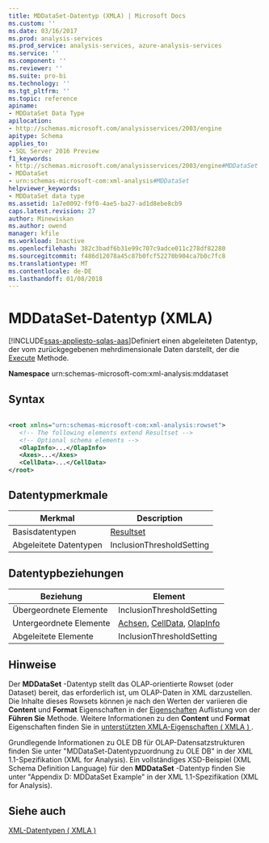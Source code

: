 ```yaml
---
title: MDDataSet-Datentyp (XMLA) | Microsoft Docs
ms.custom: ''
ms.date: 03/16/2017
ms.prod: analysis-services
ms.prod_service: analysis-services, azure-analysis-services
ms.service: ''
ms.component: ''
ms.reviewer: ''
ms.suite: pro-bi
ms.technology: ''
ms.tgt_pltfrm: ''
ms.topic: reference
apiname:
- MDDataSet Data Type
apilocation:
- http://schemas.microsoft.com/analysisservices/2003/engine
apitype: Schema
applies_to:
- SQL Server 2016 Preview
f1_keywords:
- http://schemas.microsoft.com/analysisservices/2003/engine#MDDataSet
- MDDataSet
- urn:schemas-microsoft-com:xml-analysis#MDDataSet
helpviewer_keywords:
- MDDataSet data type
ms.assetid: 1a7e0092-f9f0-4ae5-ba27-ad1d8ebe8cb9
caps.latest.revision: 27
author: Minewiskan
ms.author: owend
manager: kfile
ms.workload: Inactive
ms.openlocfilehash: 382c3badf6b31e99c707c9adce011c278df82280
ms.sourcegitcommit: f486d12078a45c87b0fcf52270b904ca7b0c7fc8
ms.translationtype: MT
ms.contentlocale: de-DE
ms.lasthandoff: 01/08/2018
---
```

# <a name="mddataset-data-type-xmla"></a>MDDataSet-Datentyp (XMLA)
[!INCLUDE[ssas-appliesto-sqlas-aas](../../../includes/ssas-appliesto-sqlas-aas.md)]Definiert einen abgeleiteten Datentyp, der vom zurückgegebenen mehrdimensionale Daten darstellt, der die [Execute](../../../analysis-services/xmla/xml-elements-methods-execute.md) Methode.  
  
 **Namespace** urn:schemas-microsoft-com:xml-analysis:mddataset  
  
## <a name="syntax"></a>Syntax  
  
```xml  
  
<root xmlns="urn:schemas-microsoft-com:xml-analysis:rowset">  
   <!-- The following elements extend Resultset -->  
   <!-- Optional schema elements -->  
   <OlapInfo>...</OlapInfo>  
   <Axes>...</Axes>  
   <CellData>...</CellData>  
</root>  
```  
  
## <a name="data-type-characteristics"></a>Datentypmerkmale  
  
|Merkmal|Description|  
|--------------------|-----------------|  
|Basisdatentypen|[Resultset](../../../analysis-services/xmla/xml-data-types/resultset-data-type-xmla.md)|  
|Abgeleitete Datentypen|InclusionThresholdSetting|  
  
## <a name="data-type-relationships"></a>Datentypbeziehungen  
  
|Beziehung|Element|  
|------------------|-------------|  
|Übergeordnete Elemente|InclusionThresholdSetting|  
|Untergeordnete Elemente|[Achsen](../../../analysis-services/xmla/xml-elements-properties/axes-element-xmla.md), [CellData](../../../analysis-services/xmla/xml-elements-properties/celldata-element-xmla.md), [OlapInfo](../../../analysis-services/xmla/xml-elements-properties/olapinfo-element-xmla.md)|  
|Abgeleitete Elemente|InclusionThresholdSetting|  
  
## <a name="remarks"></a>Hinweise  
 Der **MDDataSet** -Datentyp stellt das OLAP-orientierte Rowset (oder Dataset) bereit, das erforderlich ist, um OLAP-Daten in XML darzustellen. Die Inhalte dieses Rowsets können je nach den Werten der variieren die **Content** und **Format** Eigenschaften in der [Eigenschaften](../../../analysis-services/xmla/xml-elements-properties/properties-element-xmla.md) Auflistung von der  **Führen Sie** Methode. Weitere Informationen zu den **Content** und **Format** Eigenschaften finden Sie in [unterstützten XMLA-Eigenschaften &#40; XMLA &#41; ](../../../analysis-services/xmla/xml-elements-properties/propertylist-element-supported-xmla-properties.md).  
  
 Grundlegende Informationen zu OLE DB für OLAP-Datensatzstrukturen finden Sie unter "MDDataSet-Datentypzuordnung zu OLE DB" in der XML 1.1-Spezifikation (XML for Analysis). Ein vollständiges XSD-Beispiel (XML Schema Definition Language) für den **MDDataSet** -Datentyp finden Sie unter "Appendix D: MDDataSet Example" in der XML 1.1-Spezifikation (XML for Analysis).  
  
## <a name="see-also"></a>Siehe auch  
 [XML-Datentypen &#40; XMLA &#41;](../../../analysis-services/xmla/xml-data-types/xml-data-types-xmla.md)  
  
  
